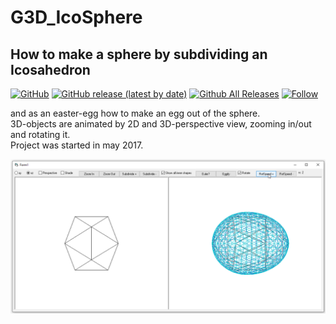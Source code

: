 # G3D_IcoSphere
## How to make a sphere by subdividing an Icosahedron  
  
[![GitHub](https://img.shields.io/github/license/OlimilO1402/G3D_IcoSphere?style=plastic)](https://github.com/OlimilO1402/G3D_IcoSphere/blob/master/LICENSE)
[![GitHub release (latest by date)](https://img.shields.io/github/v/release/OlimilO1402/G3D_IcoSphere?style=plastic)](https://github.com/OlimilO1402/G3D_IcoSphere/releases/latest)
[![Github All Releases](https://img.shields.io/github/downloads/OlimilO1402/G3D_IcoSphere/total.svg)](https://github.com/OlimilO1402/G3D_IcoSphere/releases/download/v2.5.0.4/IcoSphere.zip)
[![Follow](https://img.shields.io/github/followers/OlimilO1402.svg?style=social&label=Follow&maxAge=2592000)](https://github.com/OlimilO1402/G3D_IcoSphere/watchers)
  
and as an easter-egg how to make an egg out of the sphere.  
3D-objects are animated by 2D and 3D-perspective view, zooming in/out and rotating it.  
Project was started in may 2017.  
  
![IcoSphere.png Image](Resources/IcoSphere.png "IcoSphere.png Image")